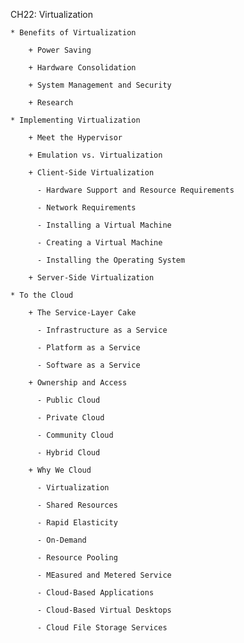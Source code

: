 CH22: Virtualization

    * Benefits of Virtualization

        + Power Saving

        + Hardware Consolidation

        + System Management and Security

        + Research

    * Implementing Virtualization

        + Meet the Hypervisor

        + Emulation vs. Virtualization

        + Client-Side Virtualization

          - Hardware Support and Resource Requirements

          - Network Requirements

          - Installing a Virtual Machine

          - Creating a Virtual Machine

          - Installing the Operating System

        + Server-Side Virtualization

    * To the Cloud

        + The Service-Layer Cake

          - Infrastructure as a Service

          - Platform as a Service

          - Software as a Service

        + Ownership and Access

          - Public Cloud

          - Private Cloud

          - Community Cloud

          - Hybrid Cloud

        + Why We Cloud

          - Virtualization

          - Shared Resources

          - Rapid Elasticity

          - On-Demand

          - Resource Pooling

          - MEasured and Metered Service

          - Cloud-Based Applications

          - Cloud-Based Virtual Desktops

          - Cloud File Storage Services
